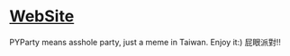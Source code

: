 # [WebSite](https://asdkmm5050.github.io)

PYParty means asshole party, just a meme in Taiwan. Enjoy it:)
屁眼派對!!

